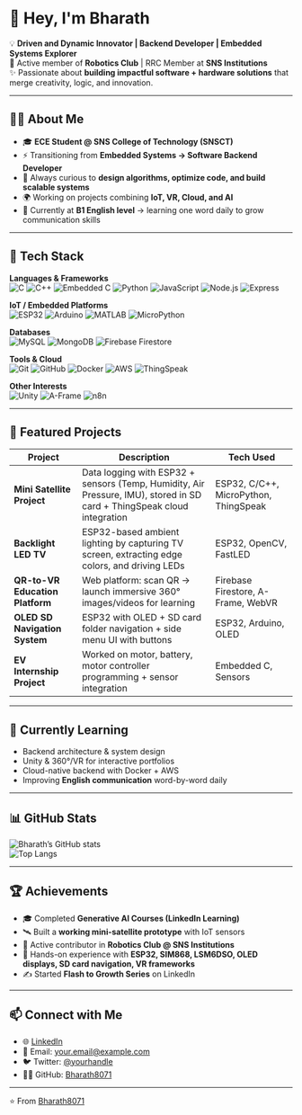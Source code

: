 # 👋 Hey, I'm Bharath  

💡 **Driven and Dynamic Innovator | Backend Developer | Embedded Systems Explorer**  
🔗 Active member of **Robotics Club** | RRC Member at **SNS Institutions**  
✨ Passionate about **building impactful software + hardware solutions** that merge creativity, logic, and innovation.  

---

## 🧑‍💻 About Me  

- 🎓 **ECE Student @ SNS College of Technology (SNSCT)**  
- ⚡ Transitioning from **Embedded Systems → Software Backend Developer**  
- 🚀 Always curious to **design algorithms, optimize code, and build scalable systems**  
- 🌍 Working on projects combining **IoT, VR, Cloud, and AI**  
- 🎯 Currently at **B1 English level** → learning one word daily to grow communication skills  

---

## 🔧 Tech Stack  

**Languages & Frameworks**  
![C](https://img.shields.io/badge/-C-00599C?style=flat&logo=c&logoColor=white)
![C++](https://img.shields.io/badge/-C++-00599C?style=flat&logo=cplusplus&logoColor=white)
![Embedded C](https://img.shields.io/badge/-EmbeddedC-00427E?style=flat)
![Python](https://img.shields.io/badge/-Python-3776AB?style=flat&logo=python&logoColor=white)
![JavaScript](https://img.shields.io/badge/-JavaScript-F7DF1E?style=flat&logo=javascript&logoColor=black)
![Node.js](https://img.shields.io/badge/-Node.js-339933?style=flat&logo=node.js&logoColor=white)
![Express](https://img.shields.io/badge/-Express.js-000000?style=flat&logo=express&logoColor=white)

**IoT / Embedded Platforms**  
![ESP32](https://img.shields.io/badge/-ESP32-000000?style=flat&logo=espressif&logoColor=white)
![Arduino](https://img.shields.io/badge/-Arduino-00979D?style=flat&logo=arduino&logoColor=white)
![MATLAB](https://img.shields.io/badge/-MATLAB-0076A8?style=flat&logo=mathworks&logoColor=white)
![MicroPython](https://img.shields.io/badge/-MicroPython-2B2728?style=flat&logo=python&logoColor=white)

**Databases**  
![MySQL](https://img.shields.io/badge/-MySQL-4479A1?style=flat&logo=mysql&logoColor=white)
![MongoDB](https://img.shields.io/badge/-MongoDB-47A248?style=flat&logo=mongodb&logoColor=white)
![Firebase Firestore](https://img.shields.io/badge/-Firestore-FFCA28?style=flat&logo=firebase&logoColor=black)

**Tools & Cloud**  
![Git](https://img.shields.io/badge/-Git-F05032?style=flat&logo=git&logoColor=white)
![GitHub](https://img.shields.io/badge/-GitHub-181717?style=flat&logo=github&logoColor=white)
![Docker](https://img.shields.io/badge/-Docker-2496ED?style=flat&logo=docker&logoColor=white)
![AWS](https://img.shields.io/badge/-AWS-232F3E?style=flat&logo=amazonaws&logoColor=white)
![ThingSpeak](https://img.shields.io/badge/-ThingSpeak-1E90FF?style=flat&logo=thingspeak&logoColor=white)

**Other Interests**  
![Unity](https://img.shields.io/badge/-Unity-000000?style=flat&logo=unity&logoColor=white)
![A-Frame](https://img.shields.io/badge/-AFrame-EF2D5E?style=flat&logo=aframe&logoColor=white)
![n8n](https://img.shields.io/badge/-n8n-20A4F3?style=flat&logo=n8n&logoColor=white)

---

## 🚀 Featured Projects  

| Project | Description | Tech Used |
|---|---|---|
| **Mini Satellite Project** | Data logging with ESP32 + sensors (Temp, Humidity, Air Pressure, IMU), stored in SD card + ThingSpeak cloud integration | ESP32, C/C++, MicroPython, ThingSpeak |
| **Backlight LED TV** | ESP32-based ambient lighting by capturing TV screen, extracting edge colors, and driving LEDs | ESP32, OpenCV, FastLED |
| **QR-to-VR Education Platform** | Web platform: scan QR → launch immersive 360° images/videos for learning | Firebase Firestore, A-Frame, WebVR |
| **OLED SD Navigation System** | ESP32 with OLED + SD card folder navigation + side menu UI with buttons | ESP32, Arduino, OLED |
| **EV Internship Project** | Worked on motor, battery, motor controller programming + sensor integration | Embedded C, Sensors |

---

## 🌱 Currently Learning  

- Backend architecture & system design  
- Unity & 360°/VR for interactive portfolios  
- Cloud-native backend with Docker + AWS  
- Improving **English communication** word-by-word daily  

---

## 📊 GitHub Stats  

![Bharath’s GitHub stats](https://github-readme-stats.vercel.app/api?username=Bharath8071&show_icons=true&theme=tokyonight)  
![Top Langs](https://github-readme-stats.vercel.app/api/top-langs/?username=Bharath8071&layout=compact&theme=tokyonight)  

---

## 🏆 Achievements  

- 🎓 Completed **Generative AI Courses (LinkedIn Learning)**  
- 🛰 Built a **working mini-satellite prototype** with IoT sensors  
- 🤝 Active contributor in **Robotics Club @ SNS Institutions**  
- 🔬 Hands-on experience with **ESP32, SIM868, LSM6DSO, OLED displays, SD card navigation, VR frameworks**  
- ✍️ Started **Flash to Growth Series** on LinkedIn  

---

## 📫 Connect with Me  

- 🌐 [LinkedIn](https://linkedin.com/in/your-link)  
- 📧 Email: your.email@example.com  
- 🐦 Twitter: [@yourhandle](#)  
- 🧑‍💻 GitHub: [Bharath8071](https://github.com/Bharath8071)  

---

⭐️ From [Bharath8071](https://github.com/Bharath8071)  

